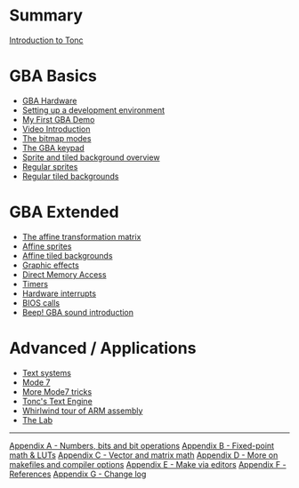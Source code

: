 # Summary

[Introduction to Tonc](./pages/intro.md)

# GBA Basics

- [GBA Hardware](./pages/hardware.md)
- [Setting up a development environment]()
- [My First GBA Demo](./pages/first.md)
- [Video Introduction](./pages/video.md)
- [The bitmap modes](./pages/bitmaps.md)
- [The GBA keypad](./pages/keys.md)
- [Sprite and tiled background overview](./pages/objbg.md)
- [Regular sprites](./pages/regobj.md)
- [Regular tiled backgrounds](./pages/regbg.md)

# GBA Extended

- [The affine transformation matrix]()
- [Affine sprites]()
- [Affine tiled backgrounds]()
- [Graphic effects]()
- [Direct Memory Access]()
- [Timers]()
- [Hardware interrupts]()
- [BIOS calls]()
- [Beep! GBA sound introduction]()

# Advanced / Applications

- [Text systems]()
- [Mode 7]()
- [More Mode7 tricks]()
- [Tonc's Text Engine]()
- [Whirlwind tour of ARM assembly]()
- [The Lab]()

---

[Appendix A - Numbers, bits and bit operations]()
[Appendix B - Fixed-point math & LUTs]()
[Appendix C - Vector and matrix math]()
[Appendix D - More on makefiles and compiler options]()
[Appendix E - Make via editors]()
[Appendix F - References]()
[Appendix G - Change log]()
